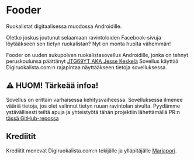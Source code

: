 # Fooder
Ruokalistat digitaalisessa muodossa Androidille.

Oletko joskus joutunut selaamaan ravintoloiden Facebook-sivuja löytääkseen sen tietyn ruokalistan? Nyt on monta huolta vähemmän!

Fooder on uuden sukupolven ruokalistasovellus Androidille, jonka on tehnyt peruskoulunsa päättänyt [JTG69YT AKA Jesse Keskelä](https://github.com/JTG69YT)
Sovellus käyttää Digiruokalista.com:n rajapintaa näyttääkseen tietoja sovelluksessa.

## ⚠ HUOM! Tärkeää infoa!
Sovellus on erittäin varhaisessa kehitysvaiheessa. Sovelluksessa ilmenee vääriä tietoja, jos olet valinnut tietyn ruuan ravintolan sivulta.
Pyydämme ystävällisesti teiltä apuja ja yhteistyötä tähän projektiin lähettämällä PR:n [tässä GitHub-repossa](https://github.com/JTG69YT/Fooder-Android/pulls)

## Krediitit
Krediitit menevät Digiruokalista.com:n tekijälle ja ylläpitäjälle [Mariapori](https://github.com/Mariapori/Digiruokalista.com).